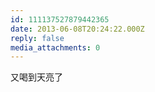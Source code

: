 ```yaml
---
id: 111137527879442365
date: 2013-06-08T20:24:22.000Z
reply: false
media_attachments: 0
---
```


又喝到天亮了

